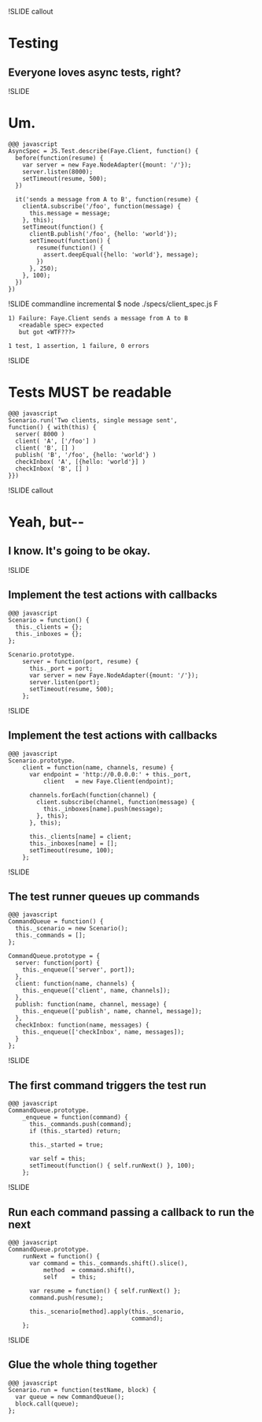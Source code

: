 !SLIDE callout
# Testing
## Everyone loves async tests, right?


!SLIDE
# Um.

    @@@ javascript
    AsyncSpec = JS.Test.describe(Faye.Client, function() {
      before(function(resume) {
        var server = new Faye.NodeAdapter({mount: '/'});
        server.listen(8000);
        setTimeout(resume, 500);
      })
      
      it('sends a message from A to B', function(resume) {
        clientA.subscribe('/foo', function(message) {
          this.message = message;
        }, this);
        setTimeout(function() {
          clientB.publish('/foo', {hello: 'world'});
          setTimeout(function() {
            resume(function() {
              assert.deepEqual({hello: 'world'}, message);
            })
          }, 250);
        }, 100);
      })
    })


!SLIDE commandline incremental
    $ node ./specs/client_spec.js
    F
    
    1) Failure: Faye.Client sends a message from A to B
       <readable spec> expected
       but got <WTF???>
    
    1 test, 1 assertion, 1 failure, 0 errors
    

!SLIDE
# Tests MUST be readable

    @@@ javascript
    Scenario.run('Two clients, single message sent',
    function() { with(this) {
      server( 8000 )
      client( 'A', ['/foo'] )
      client( 'B', [] )
      publish( 'B', '/foo', {hello: 'world'} )
      checkInbox( 'A', [{hello: 'world'}] )
      checkInbox( 'B', [] )
    }})


!SLIDE callout
# Yeah, but--
## I know. It's going to be okay.


!SLIDE
## Implement the test actions with callbacks

    @@@ javascript
    Scenario = function() {
      this._clients = {};
      this._inboxes = {};
    };
    
    Scenario.prototype.
        server = function(port, resume) {
          this._port = port;
          var server = new Faye.NodeAdapter({mount: '/'});
          server.listen(port);
          setTimeout(resume, 500);
        };


!SLIDE
## Implement the test actions with callbacks

    @@@ javascript
    Scenario.prototype.
        client = function(name, channels, resume) {
          var endpoint = 'http://0.0.0.0:' + this._port,
              client   = new Faye.Client(endpoint);
          
          channels.forEach(function(channel) {
            client.subscribe(channel, function(message) {
              this._inboxes[name].push(message);
            }, this);
          }, this);
          
          this._clients[name] = client;
          this._inboxes[name] = [];
          setTimeout(resume, 100);
        };


!SLIDE
## The test runner queues up commands

    @@@ javascript
    CommandQueue = function() {
      this._scenario = new Scenario();
      this._commands = [];
    };
    
    CommandQueue.prototype = {
      server: function(port) {
        this._enqueue(['server', port]);
      },
      client: function(name, channels) {
        this._enqueue(['client', name, channels]);
      },
      publish: function(name, channel, message) {
        this._enqueue(['publish', name, channel, message]);
      },
      checkInbox: function(name, messages) {
        this._enqueue(['checkInbox', name, messages]);
      }
    };


!SLIDE
## The first command triggers the test run

    @@@ javascript
    CommandQueue.prototype.
        _enqueue = function(command) {
          this._commands.push(command);
          if (this._started) return;
          
          this._started = true;
          
          var self = this;
          setTimeout(function() { self.runNext() }, 100);
        };


!SLIDE
## Run each command passing a callback to run the next

    @@@ javascript
    CommandQueue.prototype.
        runNext = function() {
          var command = this._commands.shift().slice(),
              method  = command.shift(),
              self    = this;

          var resume = function() { self.runNext() };
          command.push(resume);

          this._scenario[method].apply(this._scenario,
                                       command);
        };


!SLIDE
## Glue the whole thing together

    @@@ javascript
    Scenario.run = function(testName, block) {
      var queue = new CommandQueue();
      block.call(queue);
    };

